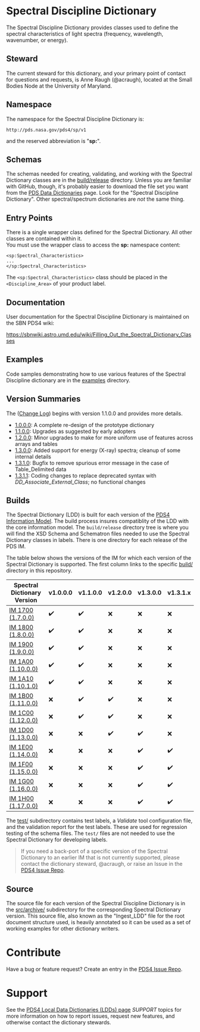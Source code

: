 # Spectral Discipline Dictionary

The Spectral Discipline Dictionary provides classes used to define the spectral characteristics of light spectra 
(frequency, wavelength, wavenumber, or energy).

## Steward

The current steward for this dictionary, and your primary point of contact for questions and requests, is Anne Raugh (@acraugh),
located at the Small Bodies Node at the University of Maryland.

## Namespace

The namespace for the Spectral Discipline Dictionary is:

    http://pds.nasa.gov/pds4/sp/v1
    
and the reserved abbreviation is "**sp:**".

## Schemas

The schemas needed for creating, validating, and working with the Spectral Dictionary classes are in the [build/release](build/release) directory.
Unless you are familiar with GitHub, though, it's probably easier to download the file set you want from 
the [PDS Data Dictionaries](https://pds.nasa.gov/datastandards/dictionaries) page. Look for the "Spectral Discipline Dictionary". Other spectral/spectrum
dictionaries are _not_ the same thing.

## Entry Points

There is a single wrapper class defined for the Spectral Dictionary. All other classes are contained within it.  
You must use the wrapper class to access the **sp:** namespace content:

    <sp:Spectral_Characteristics>
    ...
    </sp:Spectral_Characteristics>
    
The ```<sp:Spectral_Characteristics>``` class should be placed in the ```<Discipline_Area>``` of your product label.    

## Documentation

User documentation for the Spectral Discipline Dictionary is maintained on the SBN PDS4 wiki:

https://sbnwiki.astro.umd.edu/wiki/Filling_Out_the_Spectral_Dictionary_Classes

## Examples

Code samples demonstrating how to use various features of the Spectral Discipline dictionary are in the [examples](examples) directory.

## Version Summaries

The ([Change Log](ChangeLog.md)) begins with version 1.1.0.0 and provides more details.

- [1.0.0.0](src/archive/1.0.0.0): A complete re-design of the prototype dictionary
- [1.1.0.0](src/archive/1.1.0.0): Upgrades as suggested by early adopters
- [1.2.0.0](src/archive/1.2.0.0): Minor upgrades to make for more uniform use of features across arrays and tables
- [1.3.0.0](src/archive/1.3.0.0): Added support for energy (X-ray) spectra; cleanup of some internal details
- [1.3.1.0](src/archive/1.3.1.0): Bugfix to remove spurious error message in the case of Table_Delimited data
- [1.3.1.1](src/archive/1.3.1.1): Coding changes to replace deprecated syntax with _DD_Associate_External_Class_; no functional changes

## Builds

The Spectral Dictionary (LDD) is built for each version of the [PDS4 Information Model](https://pds.nasa.gov/datastandards/documents/).
The build process insures compatiblity of the LDD with the core information model. The ```build/release``` directory tree is 
where you will find the XSD Schema and Schematron files needed to use the Spectral Dictionary classes in labels. There is one
directory for each release of the PDS IM.

The table below shows the versions of the IM for which each version of the Spectral Dictionary is supported. The first
column links to the specific [build/](build) directory in this repository. 

Spectral Dictionary Version | v1.0.0.0 | v1.1.0.0 | v1.2.0.0  | v1.3.0.0 | v1.3.1.x
--------------------------- | -------- | -------- | --------  | -------- | --------
[IM 1700 (1.7.0.0)](build/release/1.7.0.0) | :heavy_check_mark: | :heavy_check_mark: | :x: | :x: | :x:
[IM 1800 (1.8.0.0)](build/release/1.8.0.0) | :heavy_check_mark: | :heavy_check_mark: | :x: | :x: | :x:
[IM 1900 (1.9.0.0)](build/release/1.9.0.0) | :heavy_check_mark: | :heavy_check_mark: | :x: | :x: | :x:
[IM 1A00 (1.10.0.0)](build/release/1.A.0.0) | :heavy_check_mark: | :heavy_check_mark: | :x: | :x: | :x:
[IM 1A10 (1.10.1.0)](build/release/1.A.1.0) | :heavy_check_mark: | :heavy_check_mark: | :x: | :x: | :x:
[IM 1B00 (1.11.0.0)](build/release/1.B.0.0) | :x: | :heavy_check_mark: | :heavy_check_mark: | :x: | :x:
[IM 1C00 (1.12.0.0)](build/release/1.C.0.0) | :x: | :heavy_check_mark: | :heavy_check_mark: | :x: | :x:
[IM 1D00 (1.13.0.0)](build/release/1.D.0.0) | :x: | :x: | :heavy_check_mark: | :heavy_check_mark: | :x:
[IM 1E00 (1.14.0.0)](build/release/1.14.0.0) | :x: | :x: | :x: | :heavy_check_mark: | :heavy_check_mark:
[IM 1F00 (1.15.0.0)](build/release/1.15.0.0) | :x: | :x: | :x: | :heavy_check_mark: | :heavy_check_mark:
[IM 1G00 (1.16.0.0)](build/release/1.16.0.0) | :x: | :x: | :x: | :heavy_check_mark: | :heavy_check_mark:
[IM 1H00 (1.17.0.0)](build/release/1.17.0.0) | :x: | :x: | :x: | :heavy_check_mark: | :heavy_check_mark:

The [test/](test/) subdirectory contains test labels, a *Validate* tool 
configuration file, and the validation report for the test labels.  These are used for regression testing of the schema 
files.  The ```test/``` files are not needed to use the Spectral Dictionary for developing labels.

> If you need a back-port of a specific version of the Spectral Dictionary to an earlier IM that is not currently supported,
> please contact the dictionary steward, @acraugh, or raise an Issue in the [PDS4 Issue Repo](https://github.com/pds-data-dictionaries/PDS4-LDD-Issue-Repo/issues/new/choose).

## Source

The source file for each version of the Spectral Discipline Dictionary is in the [src/archive/](src/archive) subdirectory for the 
corresponding Spectral Dictionary version. This source file, also known as the "Ingest_LDD" file for the root document 
structure used, is heavily annotated so it can be used as a set of working examples for other dictionary writers.


# Contribute

Have a bug or feature request? Create an entry in the [PDS4 Issue Repo](https://github.com/pds-data-dictionaries/PDS4-LDD-Issue-Repo/issues/new/choose).


# Support

See the [PDS4 Local Data Dictionaries (LDDs) page](https://pds-data-dictionaries.github.io/) *SUPPORT* topics for more information 
on how to report issues, request new features, and otherwise contact the dictionary stewards.
